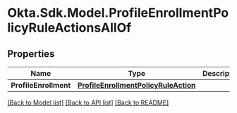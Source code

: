 # Okta.Sdk.Model.ProfileEnrollmentPolicyRuleActionsAllOf

## Properties

Name | Type | Description | Notes
------------ | ------------- | ------------- | -------------
**ProfileEnrollment** | [**ProfileEnrollmentPolicyRuleAction**](ProfileEnrollmentPolicyRuleAction.md) |  | [optional] 

[[Back to Model list]](../README.md#documentation-for-models) [[Back to API list]](../README.md#documentation-for-api-endpoints) [[Back to README]](../README.md)

